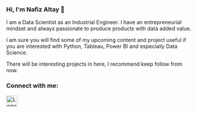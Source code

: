 ### Hi, I'm Nafiz Altay 👋

I am a Data Scientist  as an Industrial Engineer. I have an entrepreneurial mindset and always passionate to produce products with data added value.

I am sure you will find some of my upcoming content and project useful if you are interested with Python, Tableau, Power BI and especially Data Science.

There will be interesting projects in here, I recommend keep follow from now.

### Connect with me:

<a href="https://www.linkedin.com/in/nafizaltay/">
    <img src="https://i.ibb.co/NjhwYF7/174857.png" alt="Logo" width="30" height="30">
  </a>

